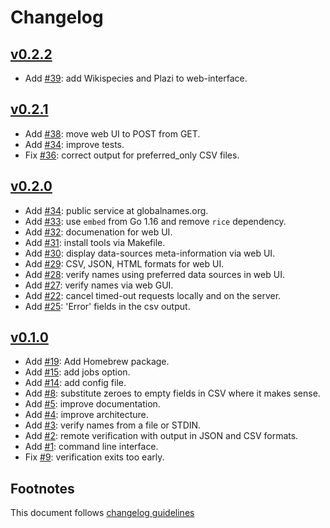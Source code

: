 # Changelog

## [v0.2.2]

- Add [#39]: add Wikispecies and Plazi to web-interface.

## [v0.2.1]

- Add [#38]: move web UI to POST from GET.
- Add [#34]: improve tests.
- Fix [#36]: correct output for preferred_only CSV files.

## [v0.2.0]

- Add [#34]: public service at globalnames.org.
- Add [#33]: use `embed` from Go 1.16 and remove `rice` dependency.
- Add [#32]: documenation for web UI.
- Add [#31]: install tools via Makefile.
- Add [#30]: display data-sources meta-information via web UI.
- Add [#29]: CSV, JSON, HTML formats for web UI.
- Add [#28]: verify names using preferred data sources in web UI.
- Add [#27]: verify names via web GUI.
- Add [#22]: cancel timed-out requests locally and on the server.
- Add [#25]: 'Error' fields in the csv output.

## [v0.1.0]

- Add [#19]: Add Homebrew package.
- Add [#15]: add jobs option.
- Add [#14]: add config file.
- Add [#8]: substitute zeroes to empty fields in CSV where it makes sense.
- Add [#5]: improve documentation.
- Add [#4]: improve architecture.
- Add [#3]: verify names from a file or STDIN.
- Add [#2]: remote verification with output in JSON and CSV formats.
- Add [#1]: command line interface.
- Fix [#9]: verification exits too early.

## Footnotes

This document follows [changelog guidelines]

[v0.2.2]: https://github.com/gnames/gnverify/compare/v0.2.1...v0.2.2
[v0.2.1]: https://github.com/gnames/gnverify/compare/v0.2.0...v0.2.1
[v0.2.0]: https://github.com/gnames/gnverify/compare/v0.1.0...v0.2.0
[v0.1.0]: https://github.com/gnames/gnverify/tree/v0.1.0

[#50]: https://github.com/gnames/gnverify/issues/50
[#40]: https://github.com/gnames/gnverify/issues/40
[#48]: https://github.com/gnames/gnverify/issues/48
[#47]: https://github.com/gnames/gnverify/issues/47
[#46]: https://github.com/gnames/gnverify/issues/46
[#45]: https://github.com/gnames/gnverify/issues/45
[#44]: https://github.com/gnames/gnverify/issues/44
[#43]: https://github.com/gnames/gnverify/issues/43
[#42]: https://github.com/gnames/gnverify/issues/42
[#41]: https://github.com/gnames/gnverify/issues/41
[#40]: https://github.com/gnames/gnverify/issues/40
[#39]: https://github.com/gnames/gnverify/issues/39
[#38]: https://github.com/gnames/gnverify/issues/38
[#37]: https://github.com/gnames/gnverify/issues/37
[#36]: https://github.com/gnames/gnverify/issues/36
[#35]: https://github.com/gnames/gnverify/issues/35
[#34]: https://github.com/gnames/gnverify/issues/34
[#33]: https://github.com/gnames/gnverify/issues/33
[#32]: https://github.com/gnames/gnverify/issues/32
[#31]: https://github.com/gnames/gnverify/issues/31
[#30]: https://github.com/gnames/gnverify/issues/30
[#29]: https://github.com/gnames/gnverify/issues/29
[#28]: https://github.com/gnames/gnverify/issues/28
[#27]: https://github.com/gnames/gnverify/issues/27
[#26]: https://github.com/gnames/gnverify/issues/26
[#25]: https://github.com/gnames/gnverify/issues/25
[#24]: https://github.com/gnames/gnverify/issues/24
[#23]: https://github.com/gnames/gnverify/issues/23
[#22]: https://github.com/gnames/gnverify/issues/22
[#21]: https://github.com/gnames/gnverify/issues/21
[#20]: https://github.com/gnames/gnverify/issues/20
[#19]: https://github.com/gnames/gnverify/issues/19
[#18]: https://github.com/gnames/gnverify/issues/18
[#17]: https://github.com/gnames/gnverify/issues/17
[#16]: https://github.com/gnames/gnverify/issues/16
[#15]: https://github.com/gnames/gnverify/issues/15
[#14]: https://github.com/gnames/gnverify/issues/14
[#13]: https://github.com/gnames/gnverify/issues/13
[#12]: https://github.com/gnames/gnverify/issues/12
[#11]: https://github.com/gnames/gnverify/issues/11
[#10]: https://github.com/gnames/gnverify/issues/10
[#9]: https://github.com/gnames/gnverify/issues/9
[#8]: https://github.com/gnames/gnverify/issues/8
[#7]: https://github.com/gnames/gnverify/issues/7
[#6]: https://github.com/gnames/gnverify/issues/6
[#5]: https://github.com/gnames/gnverify/issues/5
[#4]: https://github.com/gnames/gnverify/issues/4
[#3]: https://github.com/gnames/gnverify/issues/3
[#2]: https://github.com/gnames/gnverify/issues/2
[#1]: https://github.com/gnames/gnverify/issues/1

[changelog guidelines]: https://github.com/olivierlacan/keep-a-changelog

